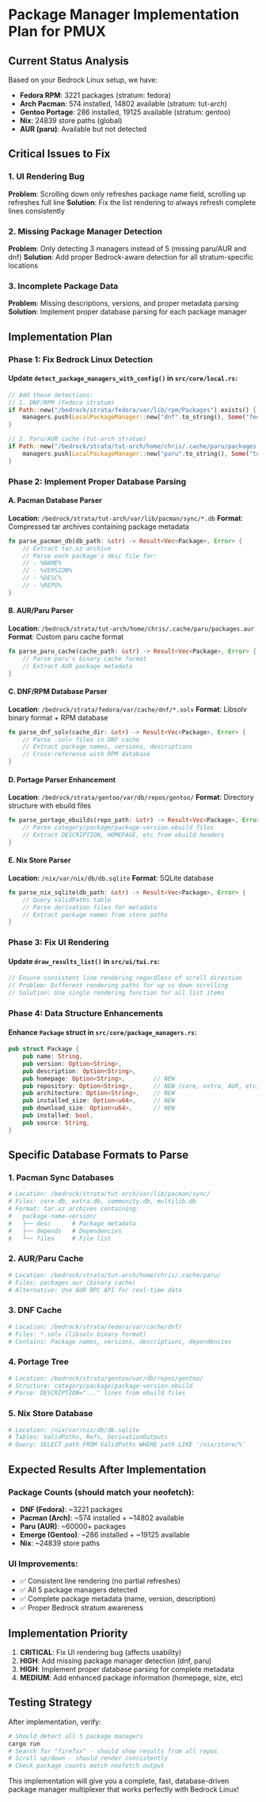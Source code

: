 # Package Manager Implementation Plan for PMUX

## Current Status Analysis
Based on your Bedrock Linux setup, we have:
- **Fedora RPM**: 3221 packages (stratum: fedora) 
- **Arch Pacman**: 574 installed, 14802 available (stratum: tut-arch)
- **Gentoo Portage**: 286 installed, 19125 available (stratum: gentoo)  
- **Nix**: 24839 store paths (global)
- **AUR (paru)**: Available but not detected

## Critical Issues to Fix

### 1. UI Rendering Bug
**Problem**: Scrolling down only refreshes package name field, scrolling up refreshes full line
**Solution**: Fix the list rendering to always refresh complete lines consistently

### 2. Missing Package Manager Detection
**Problem**: Only detecting 3 managers instead of 5 (missing paru/AUR and dnf)
**Solution**: Add proper Bedrock-aware detection for all stratum-specific locations

### 3. Incomplete Package Data
**Problem**: Missing descriptions, versions, and proper metadata parsing
**Solution**: Implement proper database parsing for each package manager

## Implementation Plan

### Phase 1: Fix Bedrock Linux Detection

#### Update `detect_package_managers_with_config()` in `src/core/local.rs`:

```rust
// Add these detections:
// 1. DNF/RPM (Fedora stratum)
if Path::new("/bedrock/strata/fedora/var/lib/rpm/Packages").exists() {
    managers.push(LocalPackageManager::new("dnf".to_string(), Some("fedora".to_string())));
}

// 2. Paru/AUR cache (tut-arch stratum) 
if Path::new("/bedrock/strata/tut-arch/home/chris/.cache/paru/packages.aur").exists() {
    managers.push(LocalPackageManager::new("paru".to_string(), Some("tut-arch".to_string())));
}
```

### Phase 2: Implement Proper Database Parsing

#### A. Pacman Database Parser
**Location**: `/bedrock/strata/tut-arch/var/lib/pacman/sync/*.db`
**Format**: Compressed tar archives containing package metadata

```rust
fn parse_pacman_db(db_path: &str) -> Result<Vec<Package>, Error> {
    // Extract tar.xz archive
    // Parse each package's desc file for:
    // - %NAME%
    // - %VERSION% 
    // - %DESC%
    // - %REPO%
}
```

#### B. AUR/Paru Parser  
**Location**: `/bedrock/strata/tut-arch/home/chris/.cache/paru/packages.aur`
**Format**: Custom paru cache format

```rust
fn parse_paru_cache(cache_path: &str) -> Result<Vec<Package>, Error> {
    // Parse paru's binary cache format
    // Extract AUR package metadata
}
```

#### C. DNF/RPM Database Parser
**Location**: `/bedrock/strata/fedora/var/cache/dnf/*.solv`
**Format**: Libsolv binary format + RPM database

```rust
fn parse_dnf_solv(cache_dir: &str) -> Result<Vec<Package>, Error> {
    // Parse .solv files in DNF cache
    // Extract package names, versions, descriptions
    // Cross-reference with RPM database
}
```

#### D. Portage Parser Enhancement
**Location**: `/bedrock/strata/gentoo/var/db/repos/gentoo/`
**Format**: Directory structure with ebuild files

```rust
fn parse_portage_ebuilds(repo_path: &str) -> Result<Vec<Package>, Error> {
    // Parse category/package/package-version.ebuild files
    // Extract DESCRIPTION, HOMEPAGE, etc from ebuild headers
}
```

#### E. Nix Store Parser
**Location**: `/nix/var/nix/db/db.sqlite`
**Format**: SQLite database

```rust
fn parse_nix_sqlite(db_path: &str) -> Result<Vec<Package>, Error> {
    // Query ValidPaths table
    // Parse derivation files for metadata
    // Extract package names from store paths
}
```

### Phase 3: Fix UI Rendering

#### Update `draw_results_list()` in `src/ui/tui.rs`:

```rust
// Ensure consistent line rendering regardless of scroll direction
// Problem: Different rendering paths for up vs down scrolling
// Solution: Use single rendering function for all list items
```

### Phase 4: Data Structure Enhancements

#### Enhance `Package` struct in `src/core/package_managers.rs`:

```rust
pub struct Package {
    pub name: String,
    pub version: Option<String>,
    pub description: Option<String>,
    pub homepage: Option<String>,        // NEW
    pub repository: Option<String>,      // NEW (core, extra, AUR, etc)
    pub architecture: Option<String>,    // NEW
    pub installed_size: Option<u64>,     // NEW
    pub download_size: Option<u64>,      // NEW
    pub installed: bool,
    pub source: String,
}
```

## Specific Database Formats to Parse

### 1. Pacman Sync Databases
```bash
# Location: /bedrock/strata/tut-arch/var/lib/pacman/sync/
# Files: core.db, extra.db, community.db, multilib.db
# Format: tar.xz archives containing:
#   package-name-version/
#   ├── desc      # Package metadata
#   ├── depends   # Dependencies  
#   └── files     # File list
```

### 2. AUR/Paru Cache
```bash
# Location: /bedrock/strata/tut-arch/home/chris/.cache/paru/
# Files: packages.aur (binary cache)
# Alternative: Use AUR RPC API for real-time data
```

### 3. DNF Cache
```bash
# Location: /bedrock/strata/fedora/var/cache/dnf/
# Files: *.solv (libsolv binary format)
# Contains: Package names, versions, descriptions, dependencies
```

### 4. Portage Tree
```bash
# Location: /bedrock/strata/gentoo/var/db/repos/gentoo/
# Structure: category/package/package-version.ebuild
# Parse: DESCRIPTION="..." lines from ebuild files
```

### 5. Nix Store Database
```bash
# Location: /nix/var/nix/db/db.sqlite
# Tables: ValidPaths, Refs, DerivationOutputs
# Query: SELECT path FROM ValidPaths WHERE path LIKE '/nix/store/%'
```

## Expected Results After Implementation

### Package Counts (should match your neofetch):
- **DNF (Fedora)**: ~3221 packages
- **Pacman (Arch)**: ~574 installed + ~14802 available  
- **Paru (AUR)**: ~60000+ packages
- **Emerge (Gentoo)**: ~286 installed + ~19125 available
- **Nix**: ~24839 store paths

### UI Improvements:
- ✅ Consistent line rendering (no partial refreshes)
- ✅ All 5 package managers detected
- ✅ Complete package metadata (name, version, description)
- ✅ Proper Bedrock stratum awareness

## Implementation Priority

1. **CRITICAL**: Fix UI rendering bug (affects usability)
2. **HIGH**: Add missing package manager detection (dnf, paru)
3. **HIGH**: Implement proper database parsing for complete metadata
4. **MEDIUM**: Add enhanced package information (homepage, size, etc)

## Testing Strategy

After implementation, verify:
```bash
# Should detect all 5 package managers
cargo run
# Search for "firefox" - should show results from all repos
# Scroll up/down - should render consistently
# Check package counts match neofetch output
```

This implementation will give you a complete, fast, database-driven package manager multiplexer that works perfectly with Bedrock Linux!